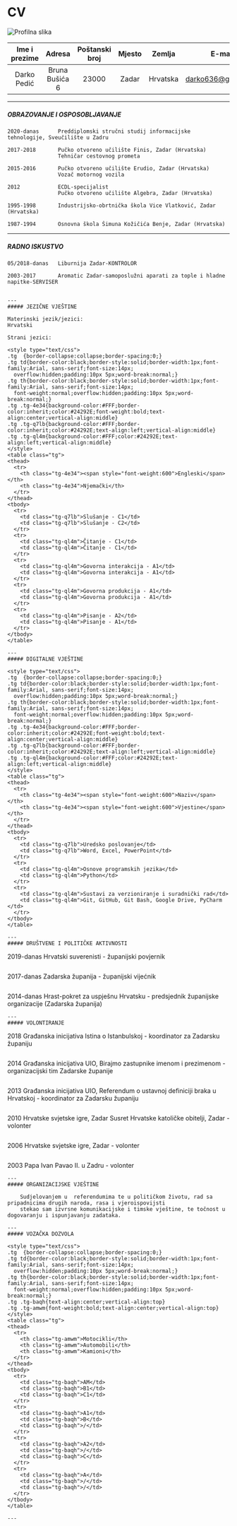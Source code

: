 # CV 


![Profilna slika](https://github.com/gadgadni/ATP2021/blob/main/img/profilna.jpg)



| Ime i prezime |     Adresa     | Poštanski broj | Mjesto |  Zemlja  |       E-mail       |
|:-------------:|:--------------:|:--------------:|:------:|:--------:|:------------------:|
|  Darko Pedić  | Bruna Bušića 6 |      23000     |  Zadar | Hrvatska | darko636@gmail.com |





---
##### OBRAZOVANJE I OSPOSOBLJAVANJE
 
 ```
2020-danas      Preddiplomski stručni studij informacijske tehnologije, Sveučilište u Zadru
 ```

```
2017-2018       Pučko otvoreno učilište Finis, Zadar (Hrvatska)  
                Tehničar cestovnog prometa
``` 
``` 
2015-2016       Pučko otvoreno učilište Erudio, Zadar (Hrvatska)
                Vozač motornog vozila
``` 
``` 
2012            ECDL-specijalist
                Pučko otvoreno učilište Algebra, Zadar (Hrvatska)  
```    
```  
1995-1998       Industrijsko-obrtnička škola Vice Vlatković, Zadar (Hrvatska)
``` 
``` 
1987-1994       Osnovna škola Šimuna Kožičića Benje, Zadar (Hrvatska)
``` 
 ___

##### RADNO ISKUSTVO 

``` 
05/2018-danas   Liburnija Zadar-KONTROLOR
``` 
``` 
2003-2017       Aromatic Zadar-samoposlužni aparati za tople i hladne napitke-SERVISER
``` 
``` 
        
---
##### JEZIČNE VJEŠTINE

Materinski jezik/jezici:
Hrvatski

Strani jezici:

<style type="text/css">
.tg  {border-collapse:collapse;border-spacing:0;}
.tg td{border-color:black;border-style:solid;border-width:1px;font-family:Arial, sans-serif;font-size:14px;
  overflow:hidden;padding:10px 5px;word-break:normal;}
.tg th{border-color:black;border-style:solid;border-width:1px;font-family:Arial, sans-serif;font-size:14px;
  font-weight:normal;overflow:hidden;padding:10px 5px;word-break:normal;}
.tg .tg-4e34{background-color:#FFF;border-color:inherit;color:#24292E;font-weight:bold;text-align:center;vertical-align:middle}
.tg .tg-q7lb{background-color:#FFF;border-color:inherit;color:#24292E;text-align:left;vertical-align:middle}
.tg .tg-ql4m{background-color:#FFF;color:#24292E;text-align:left;vertical-align:middle}
</style>
<table class="tg">
<thead>
  <tr>
    <th class="tg-4e34"><span style="font-weight:600">Engleski</span></th>
    <th class="tg-4e34">Njemački</th>
  </tr>
</thead>
<tbody>
  <tr>
    <td class="tg-q7lb">Slušanje - C1</td>
    <td class="tg-q7lb">Slušanje - C2</td>
  </tr>
  <tr>
    <td class="tg-ql4m">Čitanje - C1</td>
    <td class="tg-ql4m">Čitanje - C1</td>
  </tr>
  <tr>
    <td class="tg-ql4m">Govorna interakcija - A1</td>
    <td class="tg-ql4m">Govorna interakcija - A1</td>
  </tr>
  <tr>
    <td class="tg-ql4m">Govorna produkcija - A1</td>
    <td class="tg-ql4m">Govorna produkcija - A1</td>
  </tr>
  <tr>
    <td class="tg-ql4m">Pisanje - A2</td>
    <td class="tg-ql4m">Pisanje - A1</td>
  </tr>
</tbody>
</table>

---
##### DIGITALNE VJEŠTINE

<style type="text/css">
.tg  {border-collapse:collapse;border-spacing:0;}
.tg td{border-color:black;border-style:solid;border-width:1px;font-family:Arial, sans-serif;font-size:14px;
  overflow:hidden;padding:10px 5px;word-break:normal;}
.tg th{border-color:black;border-style:solid;border-width:1px;font-family:Arial, sans-serif;font-size:14px;
  font-weight:normal;overflow:hidden;padding:10px 5px;word-break:normal;}
.tg .tg-4e34{background-color:#FFF;border-color:inherit;color:#24292E;font-weight:bold;text-align:center;vertical-align:middle}
.tg .tg-q7lb{background-color:#FFF;border-color:inherit;color:#24292E;text-align:left;vertical-align:middle}
.tg .tg-ql4m{background-color:#FFF;color:#24292E;text-align:left;vertical-align:middle}
</style>
<table class="tg">
<thead>
  <tr>
    <th class="tg-4e34"><span style="font-weight:600">Naziv</span></th>
    <th class="tg-4e34"><span style="font-weight:600">Vjestine</span></th>
  </tr>
</thead>
<tbody>
  <tr>
    <td class="tg-q7lb">Uredsko poslovanje</td>
    <td class="tg-q7lb">Word, Excel, PowerPoint</td>
  </tr>
  <tr>
    <td class="tg-ql4m">Osnove programskih jezika</td>
    <td class="tg-ql4m">Python</td>
  </tr>
  <tr>
    <td class="tg-ql4m">Sustavi za verzioniranje i suradnički rad</td>
    <td class="tg-ql4m">Git, GitHub, Git Bash, Google Drive, PyCharm </td>
  </tr>
</tbody>
</table>

---
##### DRUŠTVENE I POLITIČKE AKTIVNOSTI

```
2019-danas   Hrvatski suverenisti 
             - županijski povjernik
```
```
2017-danas   Zadarska županija
             - županijski vijećnik 
```            
```
2014-danas   Hrast-pokret za uspješnu Hrvatsku 
             - predsjednik županijske organizacije (Zadarska županija)
```
---
##### VOLONTIRANJE

```
2018         Građanska inicijativa Istina o Istanbulskoj 
             - koordinator za Zadarsku županiju
```
```
2014         Građanska inicijativa UIO, Birajmo zastupnike imenom i prezimenom
             - organizacijski tim Zadarske županije
```
```
2013         Građanska inicijativa UIO, Referendum o ustavnoj definiciji braka u Hrvatskoj 
             - koordinator za Zadarsku županiju
```
```
2010         Hrvatske svjetske igre, Zadar 
             Susret Hrvatske katoličke obitelji, Zadar 
             - volonter
```
```
2006         Hrvatske svjetske igre, Zadar 
             - volonter
```
```
2003         Papa Ivan Pavao II. u Zadru
             - volonter
```
---
##### ORGANIZACIJSKE VJEŠTINE

    Sudjelovanjem u  referendumima te u političkom životu, rad sa pripadnicima drugih naroda, rasa i vjeroispovijsti
    stekao sam izvrsne komunikacijske i timske vještine, te točnost u dogovaranju i ispunjavanju zadataka.

---
##### VOZAČKA DOZVOLA

<style type="text/css">
.tg  {border-collapse:collapse;border-spacing:0;}
.tg td{border-color:black;border-style:solid;border-width:1px;font-family:Arial, sans-serif;font-size:14px;
  overflow:hidden;padding:10px 5px;word-break:normal;}
.tg th{border-color:black;border-style:solid;border-width:1px;font-family:Arial, sans-serif;font-size:14px;
  font-weight:normal;overflow:hidden;padding:10px 5px;word-break:normal;}
.tg .tg-baqh{text-align:center;vertical-align:top}
.tg .tg-amwm{font-weight:bold;text-align:center;vertical-align:top}
</style>
<table class="tg">
<thead>
  <tr>
    <th class="tg-amwm">Motocikli</th>
    <th class="tg-amwm">Automobili</th>
    <th class="tg-amwm">Kamioni</th>
  </tr>
</thead>
<tbody>
  <tr>
    <td class="tg-baqh">AM</td>
    <td class="tg-baqh">B1</td>
    <td class="tg-baqh">C1</td>
  </tr>
  <tr>
    <td class="tg-baqh">A1</td>
    <td class="tg-baqh">B</td>
    <td class="tg-baqh">/</td>
  </tr>
  <tr>
    <td class="tg-baqh">A2</td>
    <td class="tg-baqh">/</td>
    <td class="tg-baqh">C</td>
  </tr>
  <tr>
    <td class="tg-baqh">A</td>
    <td class="tg-baqh">/</td>
    <td class="tg-baqh">/</td>
  </tr>
</tbody>
</table>

---
    


             






 
                
                